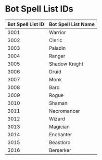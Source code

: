 # Bot Spell List IDs

| Bot Spell List ID | Bot Spell List Name |
| :--- | :--- |
| 3001 | Warrior |
| 3002 | Cleric |
| 3003 | Paladin |
| 3004 | Ranger |
| 3005 | Shadow Knight |
| 3006 | Druid |
| 3007 | Monk |
| 3008 | Bard |
| 3009 | Rogue |
| 3010 | Shaman |
| 3011 | Necromancer |
| 3012 | Wizard |
| 3013 | Magician |
| 3014 | Enchanter |
| 3015 | Beastlord |
| 3016 | Berserker |

